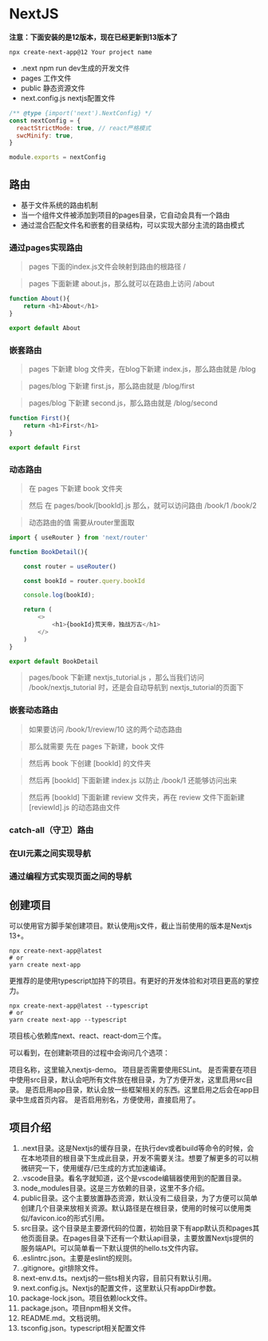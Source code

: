 # NextJS

**注意：下面安装的是12版本，现在已经更新到13版本了**

```shell
npx create-next-app@12 Your project name
```

- .next npm run dev生成的开发文件
- pages 工作文件
- public 静态资源文件
- next.config.js nextjs配置文件

```js
/** @type {import('next').NextConfig} */
const nextConfig = {
  reactStrictMode: true, // react严格模式
  swcMinify: true,
}

module.exports = nextConfig

```

## 路由

- 基于文件系统的路由机制
- 当一个组件文件被添加到项目的pages目录，它自动会具有一个路由
- 通过混合匹配文件名和嵌套的目录结构，可以实现大部分主流的路由模式

### 通过pages实现路由

> pages 下面的index.js文件会映射到路由的根路径 /

> pages 下面新建 about.js，那么就可以在路由上访问 /about
```js
function About(){
    return <h1>About</h1>
}

export default About
```

### 嵌套路由

> pages 下新建 blog 文件夹，在blog下新建 index.js，那么路由就是 /blog

> pages/blog 下新建 first.js，那么路由就是 /blog/first

> pages/blog 下新建 second.js，那么路由就是 /blog/second

```js
function First(){
    return <h1>First</h1>
}

export default First
```

### 动态路由

> 在 pages 下新建 book 文件夹

> 然后 在 pages/book/[bookId].js 那么，就可以访问路由  /book/1  /book/2

> 动态路由的值 需要从router里面取

```js
import { useRouter } from 'next/router'

function BookDetail(){

    const router = useRouter()

    const bookId = router.query.bookId

    console.log(bookId);

    return (
        <>
            <h1>{bookId}荒天帝，独战万古</h1>
        </>
    )
}

export default BookDetail
```

> pages/book 下新建 nextjs_tutorial.js ，那么当我们访问  /book/nextjs_tutorial 时，还是会自动导航到 nextjs_tutorial的页面下

### 嵌套动态路由

> 如果要访问  /book/1/review/10 这的两个动态路由

> 那么就需要 先在 pages 下新建，book 文件

> 然后再 book 下创建 [bookId] 的文件夹

> 然后再 [bookId] 下面新建 index.js 以防止  /book/1 还能够访问出来

> 然后再 [bookId] 下面新建 review 文件夹，再在 review 文件下面新建 [reviewId].js 的动态路由文件



### catch-all（守卫）路由

### 在UI元素之间实现导航

### 通过编程方式实现页面之间的导航
## 创建项目

可以使用官方脚手架创建项目。默认使用js文件，截止当前使用的版本是Nextjs 13+。

```shell
npx create-next-app@latest
# or
yarn create next-app
```
更推荐的是使用typescript加持下的项目。有更好的开发体验和对项目更高的掌控力。

```shell
npx create-next-app@latest --typescript
# or
yarn create next-app --typescript
```
项目核心依赖库next、react、react-dom三个库。


可以看到，在创建新项目的过程中会询问几个选项：

项目名称，这里输入nextjs-demo。
项目是否需要使用ESLint。
是否需要在项目中使用src目录，默认会吧所有文件放在根目录，为了方便开发，这里启用src目录。
是否启用app目录，默认会放一些框架相关的东西。这里启用之后会在app目录中生成首页内容。
是否启用别名，方便使用，直接启用了。

## 项目介绍

1. .next目录。这是Nextjs的缓存目录，在执行dev或者build等命令的时候，会在本地项目的根目录下生成此目录，开发不需要关注。想要了解更多的可以稍微研究一下，使用缓存/已生成的方式加速编译。
2. .vscode目录。看名字就知道，这个是vscode编辑器使用到的配置目录。
3. node_modules目录。这是三方依赖的目录，这里不多介绍。
4. public目录。这个主要放置静态资源，默认没有二级目录，为了方便可以简单创建几个目录来放相关资源。默认路径是在根目录，使用的时候可以使用类似/favicon.ico的形式引用。
5. src目录。这个目录是主要源代码的位置，初始目录下有app默认页和pages其他页面目录。在pages目录下还有一个默认api目录，主要放置Nextjs提供的服务端API。可以简单看一下默认提供的hello.ts文件内容。
6. .eslintrc.json。主要是eslint的规则。
7. .gitignore。git排除文件。
8. next-env.d.ts。nextjs的一些ts相关内容，目前只有默认引用。
9. next.config.js。Nextjs的配置文件，这里默认只有appDir参数。
10. package-lock.json。项目依赖lock文件。
11. package.json。项目npm相关文件。
12. README.md。文档说明。
13. tsconfig.json。typescript相关配置文件

